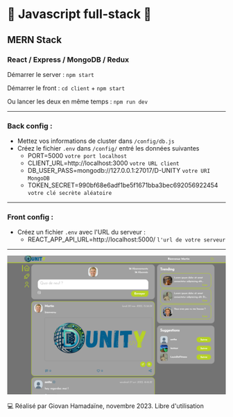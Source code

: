 # 🚀 Javascript full-stack 🚀

## MERN Stack

### React / Express / MongoDB / Redux

Démarrer le server : `npm start`

Démarrer le front : `cd client` + `npm start`

Ou lancer les deux en même temps : `npm run dev`

---

### Back config :

- Mettez vos informations de cluster dans `/config/db.js`
- Créez le fichier `.env` dans `/config/` entré les données suivantes
  - PORT=5000 `votre port localhost`
  - CLIENT_URL=http://localhost:3000 `votre URL client`
  - DB_USER_PASS=mongodb://127.0.0.1:27017/D-UNITY `votre URI MongoDB`
  - TOKEN_SECRET=990bf68e6adf1be5f1671bba3bec692056922454 `votre clé secrète aléatoire`

---

### Front config :

- Créez un fichier `.env` avec l'URL du serveur :
  - REACT_APP_API_URL=http://localhost:5000/ `l'url de votre serveur`

---

![Texte alternatif](./client/public/img/screenshotd.png "Capture d'écran")

💻 Réalisé par Giovan Hamadaïne, novembre 2023. Libre d'utilisation
